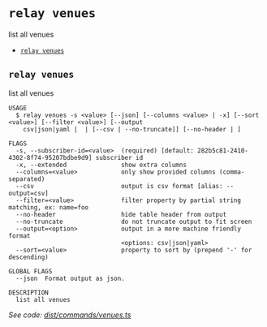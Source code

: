 `relay venues`
==============

list all venues

* [`relay venues`](#relay-venues)

## `relay venues`

list all venues

```
USAGE
  $ relay venues -s <value> [--json] [--columns <value> | -x] [--sort <value>] [--filter <value>] [--output
    csv|json|yaml |  | [--csv | --no-truncate]] [--no-header | ]

FLAGS
  -s, --subscriber-id=<value>  (required) [default: 282b5c81-2410-4302-8f74-95207bdbe9d9] subscriber id
  -x, --extended               show extra columns
  --columns=<value>            only show provided columns (comma-separated)
  --csv                        output is csv format [alias: --output=csv]
  --filter=<value>             filter property by partial string matching, ex: name=foo
  --no-header                  hide table header from output
  --no-truncate                do not truncate output to fit screen
  --output=<option>            output in a more machine friendly format
                               <options: csv|json|yaml>
  --sort=<value>               property to sort by (prepend '-' for descending)

GLOBAL FLAGS
  --json  Format output as json.

DESCRIPTION
  list all venues
```

_See code: [dist/commands/venues.ts](https://github.com/relaypro/relay-cli/blob/v1.2.5/dist/commands/venues.ts)_
